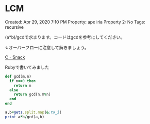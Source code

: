 # LCM

Created: Apr 29, 2020 7:10 PM
Property: ape iria
Property 2: No
Tags: recursive

(a*b)/gcdで求まります。コードはgcdを参考にしてください。

↓オーバーフローに注意して解きましょう。

[C - Snack](https://atcoder.jp/contests/abc148/tasks/abc148_c)

Rubyで書いてみました

```ruby
def gcd(m,n)
  if n==0 then
    return m
  else
    return gcd(n,m%n)
  end
end

a,b=gets.split.map(&:to_i)
print a*b/gcd(a,b)
```